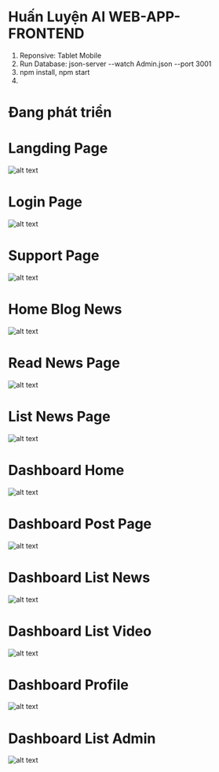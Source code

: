 # Huấn Luyện AI WEB-APP-FRONTEND
1. Reponsive: Tablet Mobile
2. Run Database: json-server --watch Admin.json --port 3001
3. npm install, npm start
4. 
# Đang phát triển

# Langding Page

![alt text](https://github.com/hongdethat/world-singularity-font-end-app/blob/image/HomePage.png)

# Login Page

![alt text](https://github.com/hongdethat/world-singularity-font-end-app/blob/image/Login.png)

# Support Page

![alt text](https://github.com/hongdethat/world-singularity-font-end-app/blob/image/Hotro.png)

# Home Blog News

![alt text](https://github.com/hongdethat/world-singularity-font-end-app/blob/image/NewsHome.png)

# Read News Page

![alt text](https://github.com/hongdethat/world-singularity-font-end-app/blob/image/ReadNews.png)

# List News Page

![alt text](https://github.com/hongdethat/world-singularity-font-end-app/blob/image/danhmuc.png)

# Dashboard Home

![alt text](https://github.com/hongdethat/world-singularity-font-end-app/blob/image/DBHome.png)

# Dashboard Post Page

![alt text](https://github.com/hongdethat/world-singularity-font-end-app/blob/image/BDPOST.png)

# Dashboard List News

![alt text](https://github.com/hongdethat/world-singularity-font-end-app/blob/image/DBNEWS.png)

# Dashboard List Video

![alt text](https://github.com/hongdethat/world-singularity-font-end-app/blob/image/DBVideo.png)

# Dashboard Profile

![alt text](https://github.com/hongdethat/world-singularity-font-end-app/blob/image/DBProfile.png)

# Dashboard List Admin

![alt text](https://github.com/hongdethat/world-singularity-font-end-app/blob/image/DBLIST.png)
